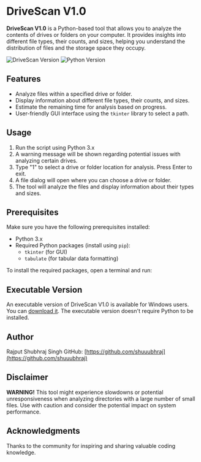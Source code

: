# DriveScan V1.0

**DriveScan V1.0** is a Python-based tool that allows you to analyze the contents of drives or folders on your computer. It provides insights into different file types, their counts, and sizes, helping you understand the distribution of files and the storage space they occupy.

![DriveScan Version](https://img.shields.io/badge/DriveScan-v1.0-FFFF00)
![Python Version](https://img.shields.io/badge/Python-3.x-blue.svg)

## Features
- Analyze files within a specified drive or folder.
- Display information about different file types, their counts, and sizes.
- Estimate the remaining time for analysis based on progress.
- User-friendly GUI interface using the `tkinter` library to select a path.

## Usage
1. Run the script using Python 3.x
2. A warning message will be shown regarding potential issues with analyzing certain drives.
3. Type "1" to select a drive or folder location for analysis. Press Enter to exit.
4. A file dialog will open where you can choose a drive or folder.
5. The tool will analyze the files and display information about their types and sizes.

## Prerequisites
Make sure you have the following prerequisites installed:
- Python 3.x
- Required Python packages (install using `pip`):
  - `tkinter` (for GUI)
  - `tabulate` (for tabular data formatting)

To install the required packages, open a terminal and run:

## Executable Version
An executable version of DriveScan V1.0 is available for Windows users. You can [download it](link-to-executable). The executable version doesn't require Python to be installed.

## Author
Rajput Shubhraj Singh
GitHub: [https://github.com/shuuubhraj](https://github.com/shuuubhraj)

## Disclaimer
**WARNING!** This tool might experience slowdowns or potential unresponsiveness when analyzing directories with a large number of small files. Use with caution and consider the potential impact on system performance.

## Acknowledgments
Thanks to the community for inspiring and sharing valuable coding knowledge.
